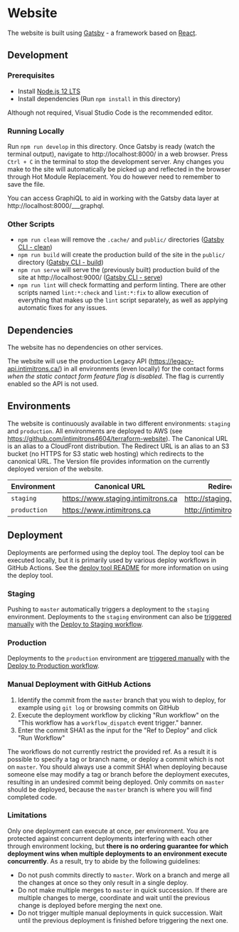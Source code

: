 # Website

The website is built using [Gatsby](https://www.gatsbyjs.org/) - a framework based on [React](https://reactjs.org/).

## Development

### Prerequisites

- Install [Node.js 12 LTS](https://nodejs.org/en/download/)
- Install dependencies (Run `npm install` in this directory)

Although not required, Visual Studio Code is the recommended editor.

### Running Locally

Run `npm run develop` in this directory. Once Gatsby is ready (watch the terminal output), navigate to http://localhost:8000/ in a web browser. Press `Ctrl + C` in the terminal to stop the development server. Any changes you make to the site will automatically be picked up and reflected in the browser through Hot Module Replacement. You do however need to remember to save the file.

You can access GraphiQL to aid in working with the Gatsby data layer at http://localhost:8000/\_\_\_graphql.

### Other Scripts

- `npm run clean` will remove the `.cache/` and `public/` directories ([Gatsby CLI - clean](https://www.gatsbyjs.org/docs/gatsby-cli/#clean))
- `npm run build` will create the production build of the site in the `public/` directory ([Gatsby CLI - build](https://www.gatsbyjs.org/docs/gatsby-cli/#build))
- `npm run serve` will serve the (previously built) production build of the site at http://localhost:9000/ ([Gatsby CLI - serve](https://www.gatsbyjs.org/docs/gatsby-cli/#serve))
- `npm run lint` will check formatting and perform linting. There are other scripts named `lint:*:check` and `lint:*:fix` to allow execution of everything that makes up the `lint` script separately, as well as applying automatic fixes for any issues.

## Dependencies

The website has no dependencies on other services.

The website will use the production Legacy API (https://legacy-api.intimitrons.ca/) in all environments (even locally) for the contact forms _when the static contact form feature flag is disabled_. The flag is currently enabled so the API is not used.

## Environments

The website is continuously available in two different environments: `staging` and `production`. All environments are deployed to AWS (see https://github.com/intimitrons4604/terraform-website). The Canonical URL is an alias to a CloudFront distribution. The Redirect URL is an alias to an S3 bucket (no HTTPS for S3 static web hosting) which redirects to the canonical URL. The Version file provides information on the currently deployed version of the website.

| Environment  | Canonical URL                      | Redirect URL                  | Version                                         |
| ------------ | ---------------------------------- | ----------------------------- | ----------------------------------------------- |
| `staging`    | https://www.staging.intimitrons.ca | http://staging.intimitrons.ca | https://www.staging.intimitrons.ca/version.json |
| `production` | https://www.intimitrons.ca         | http://intimitrons.ca         | https://www.intimitrons.ca/version.json         |

## Deployment

Deployments are performed using the deploy tool. The deploy tool can be executed locally, but it is primarily used by various deploy workflows in GitHub Actions. See the [deploy tool README](./deploy-tool/README.md) for more information on using the deploy tool.

### Staging

Pushing to `master` automatically triggers a deployment to the `staging` environment. Deployments to the `staging` environment can also be [triggered manually](#manual-deployment-with-github-actions) with the [Deploy to Staging workflow](https://github.com/intimitrons4604/website/actions?query=workflow%3A%22Deploy+to+Staging%22).

### Production

Deployments to the `production` environment are [triggered manually](#manual-deployment-with-github-actions) with the [Deploy to Production workflow](https://github.com/intimitrons4604/website/actions?query=workflow%3A%22Deploy+to+Production%22).

### Manual Deployment with GitHub Actions

1. Identify the commit from the `master` branch that you wish to deploy, for example using `git log` or browsing commits on GitHub
2. Execute the deployment workflow by clicking "Run workflow" on the "This workflow has a `workflow_dispatch` event trigger." banner.
3. Enter the commit SHA1 as the input for the "Ref to Deploy" and click "Run Workflow"

The workflows do not currently restrict the provided ref. As a result it is possible to specify a tag or branch name, or deploy a commit which is not on `master`. You should always use a commit SHA1 when deploying because someone else may modify a tag or branch before the deployment executes, resulting in an undesired commit being deployed. Only commits on `master` should be deployed, because the `master` branch is where you will find completed code.

### Limitations

Only one deployment can execute at once, per environment. You are protected against concurrent deployments interfering with each other through environment locking, but **there is no ordering guarantee for which deployment wins when multiple deployments to an environment execute concurrently**. As a result, try to abide by the following guidelines:

- Do not push commits directly to `master`. Work on a branch and merge all the changes at once so they only result in a single deploy.
- Do not make multiple merges to `master` in quick succession. If there are multiple changes to merge, coordinate and wait until the previous change is deployed before merging the next one.
- Do not trigger multiple manual deployments in quick succession. Wait until the previous deployment is finished before triggering the next one.
